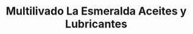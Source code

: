 ---
title: "Multilivado La Esmeralda Aceites y Lubricantes"
url: /chia/multilivado-la-esmeralda-aceites-y-lubricantes/
shop: Autowerkstatt
---